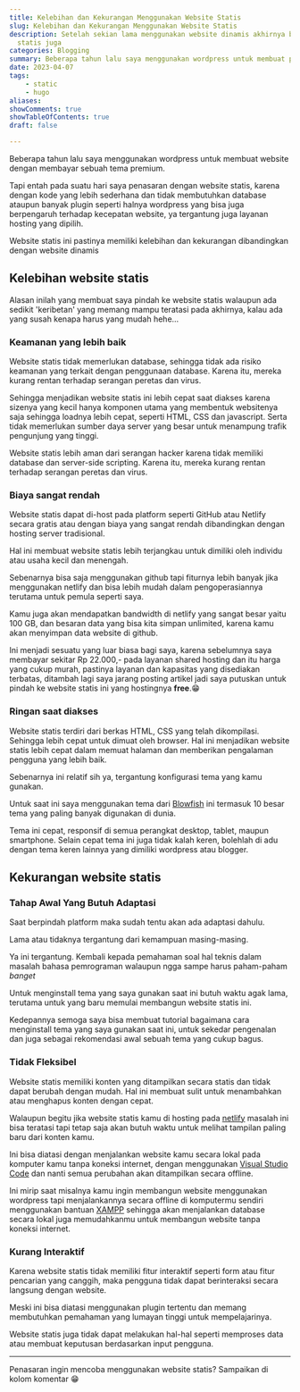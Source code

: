 ```yaml
---
title: Kelebihan dan Kekurangan Menggunakan Website Statis
slug: Kelebihan dan Kekurangan Menggunakan Website Statis
description: Setelah sekian lama menggunakan website dinamis akhirnya beralih ke website
  statis juga
categories: Blogging
summary: Beberapa tahun lalu saya menggunakan wordpress untuk membuat personal blog ini, dan rela membayar sebuah tema premium. Tapi entah pada suatu saat saya penasaran ingin rasanya mencoba website statis.
date: 2023-04-07
tags: 
    - static
    - hugo
aliases: 
showComments: true
showTableOfContents: true
draft: false

---
```

Beberapa tahun lalu saya menggunakan wordpress untuk membuat website dengan membayar sebuah tema premium.

Tapi entah pada suatu hari saya penasaran dengan website statis, karena dengan kode yang lebih sederhana dan tidak membutuhkan database ataupun banyak plugin seperti halnya wordpress yang bisa juga berpengaruh terhadap kecepatan website, ya tergantung juga layanan hosting yang dipilih.

Website statis ini pastinya memiliki kelebihan dan kekurangan dibandingkan dengan website dinamis

## Kelebihan website statis

Alasan inilah yang membuat saya pindah ke website statis walaupun ada sedikit 'keribetan' yang memang mampu teratasi pada akhirnya, kalau ada yang susah kenapa harus yang mudah hehe...

### Keamanan yang lebih baik
 
Website statis tidak memerlukan database, sehingga tidak ada risiko keamanan yang terkait dengan penggunaan database. Karena itu, mereka kurang rentan terhadap serangan peretas dan virus.

Sehingga menjadikan website statis ini lebih cepat saat diakses karena sizenya yang kecil hanya komponen utama yang membentuk websitenya saja sehingga loadnya lebih cepat, seperti HTML, CSS dan javascript. Serta tidak memerlukan sumber daya server yang besar untuk menampung trafik pengunjung yang tinggi.

Website statis lebih aman dari serangan hacker karena tidak memiliki database dan server-side scripting. Karena itu, mereka kurang rentan terhadap serangan peretas dan virus.

### Biaya sangat rendah

Website statis dapat di-host pada platform seperti GitHub atau Netlify secara gratis atau dengan biaya yang sangat rendah dibandingkan dengan hosting server tradisional. 

Hal ini membuat website statis lebih terjangkau untuk dimiliki oleh individu atau usaha kecil dan menengah.

Sebenarnya bisa saja menggunakan github tapi fiturnya lebih banyak jika menggunakan netlify dan bisa lebih mudah dalam pengoperasiannya terutama untuk pemula seperti saya.

Kamu juga akan mendapatkan bandwidth di netlify yang sangat besar yaitu 100 GB, dan besaran data yang bisa kita  simpan unlimited, karena kamu akan menyimpan data website di github.

Ini menjadi sesuatu yang luar biasa bagi saya, karena sebelumnya saya membayar sekitar Rp 22.000,- pada layanan shared hosting dan itu harga yang cukup murah, pastinya layanan dan kapasitas yang disediakan terbatas, ditambah lagi saya jarang posting artikel jadi saya putuskan untuk pindah ke website statis ini yang hostingnya **free**.😁

### Ringan saat diakses

Website statis terdiri dari berkas HTML, CSS yang telah dikompilasi. Sehingga lebih cepat untuk dimuat oleh browser. Hal ini menjadikan website statis lebih cepat dalam memuat halaman dan memberikan pengalaman pengguna yang lebih baik.

Sebenarnya ini relatif sih ya, tergantung konfigurasi tema yang kamu gunakan.

Untuk saat ini saya menggunakan tema dari [Blowfish](https://blowfish.page) ini termasuk 10 besar tema yang paling banyak digunakan di dunia.

Tema ini cepat, responsif di semua perangkat desktop, tablet, maupun smartphone. Selain cepat tema ini juga tidak kalah keren, bolehlah di adu dengan tema keren lainnya yang dimiliki wordpress atau blogger.

<div>
<script async src="https://pagead2.googlesyndication.com/pagead/js/adsbygoogle.js?client=ca-pub-1028861450285140"
     crossorigin="anonymous"></script>
<!-- Iklan horizontal -->
<ins class="adsbygoogle"
     style="display:block"
     data-ad-client="ca-pub-1028861450285140"
     data-ad-slot="1294831496"
     data-ad-format="auto"
     data-full-width-responsive="true"></ins>
<script>
     (adsbygoogle = window.adsbygoogle || []).push({});
</script>
</div>

## Kekurangan website statis

### Tahap Awal Yang Butuh Adaptasi

Saat berpindah platform maka sudah tentu akan ada adaptasi dahulu.

Lama atau tidaknya tergantung dari kemampuan masing-masing. 

Ya ini tergantung. Kembali kepada pemahaman soal hal teknis dalam masalah bahasa pemrograman walaupun ngga sampe harus paham-paham *banget* 

Untuk menginstall tema yang saya gunakan saat ini butuh waktu agak lama, terutama untuk yang baru memulai membangun website statis ini.

Kedepannya semoga saya bisa membuat tutorial bagaimana cara menginstall tema yang saya gunakan saat ini, untuk sekedar pengenalan dan juga sebagai rekomendasi awal sebuah tema yang cukup bagus.

### Tidak Fleksibel

Website statis memiliki konten yang ditampilkan secara statis dan tidak dapat berubah dengan mudah. Hal ini membuat sulit untuk menambahkan atau menghapus konten dengan cepat.

Walaupun begitu jika website statis kamu di hosting pada [netlify](https://netlify.com) masalah ini bisa teratasi tapi tetap saja akan butuh waktu untuk melihat tampilan paling baru dari konten kamu.

Ini bisa diatasi dengan menjalankan website kamu secara lokal pada komputer kamu tanpa koneksi internet, dengan menggunakan [Visual Studio Code](https://code.visualstudio.com/) dan nanti semua perubahan akan ditampilkan secara offline.

Ini mirip saat misalnya kamu ingin membangun website menggunakan wordpress tapi menjalankannya secara offline di komputermu sendiri menggunakan bantuan [XAMPP](https://www.apachefriends.org/download.html) sehingga akan menjalankan database secara lokal juga memudahkanmu untuk membangun website tanpa koneksi internet.

### Kurang Interaktif 

Karena website statis tidak memiliki fitur interaktif seperti form atau fitur pencarian yang canggih, maka pengguna tidak dapat berinteraksi secara langsung dengan website.

Meski ini bisa diatasi menggunakan plugin tertentu dan memang membutuhkan pemahaman yang lumayan tinggi untuk mempelajarinya.

Website statis juga tidak dapat melakukan hal-hal seperti memproses data atau membuat keputusan berdasarkan input pengguna.
***
Penasaran ingin mencoba menggunakan website statis? Sampaikan di kolom komentar 😁
<div>
<script async src="https://pagead2.googlesyndication.com/pagead/js/adsbygoogle.js?client=ca-pub-1028861450285140"
     crossorigin="anonymous"></script>
<!-- Iklan horizontal -->
<ins class="adsbygoogle"
     style="display:block"
     data-ad-client="ca-pub-1028861450285140"
     data-ad-slot="1294831496"
     data-ad-format="auto"
     data-full-width-responsive="true"></ins>
<script>
     (adsbygoogle = window.adsbygoogle || []).push({});
</script>
</div>
